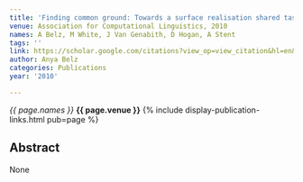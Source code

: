 ```yaml
---
title: 'Finding common ground: Towards a surface realisation shared task'
venue: Association for Computational Linguistics, 2010
names: A Belz, M White, J Van Genabith, D Hogan, A Stent
tags: ''
link: https://scholar.google.com/citations?view_op=view_citation&hl=en&user=trwwiW4AAAAJ&pagesize=100&sortby=pubdate&citation_for_view=trwwiW4AAAAJ:MXK_kJrjxJIC
author: Anya Belz
categories: Publications
year: '2010'

---
```


*{{ page.names }}*
**{{ page.venue }}**
{% include display-publication-links.html pub=page %}
## Abstract

None